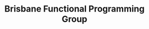 ---
title: Brisbane Functional Programming Group
url-video: http://vimeo.com/channels/bfg/
type: presentation
tags:
- miscellaneous
doHaskell-type: video lecture
---